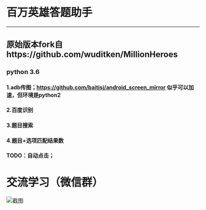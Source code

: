 # 百万英雄答题助手
----------------------------------------------------------------------------------------------

## 原始版本fork自https://github.com/wuditken/MillionHeroes
### python 3.6
#### 1.adb传图；https://github.com/baitisj/android_screen_mirror 似乎可以加速，但环境是python2
#### 2.百度识别
#### 3.题目搜索
#### 4.题目+选项匹配结果数
#### TODO：自动点击；

# 交流学习（微信群）
![截图](https://github.com/wuditken/MillionHeroes/blob/master/baiduSearch/de_qrcode.gif?raw=true)



